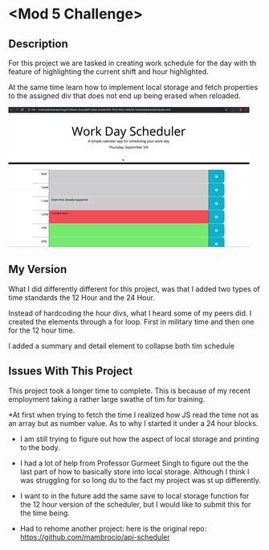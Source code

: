 # <Mod 5 Challenge>

## Description 

For this project we are tasked in creating work schedule for the day with th feature of highlighting the current shift and hour highlighted.

At the same time learn how to implement local storage and fetch properties to the assigned div that does not end up being erased when reloaded.

![Example](Assets/example.gif)

## My Version

What I did differently different for this project, was that I added two types of time standards the 12 Hour and the 24 Hour.

Instead of hardcoding the hour divs, what I heard some of my peers did. I created the elements through a for loop. 
First in military time and then one for the 12 hour time.


I added a summary and detail element to collapse both tim schedule
## Issues With This Project

This project took a longer time to complete. This is because of my recent employment taking a rather large swathe of tim for training.

*At first when trying to fetch the time I realized how JS read the time not as an array but as number value. As to why I started it under a 24 hour blocks.

* I am still trying to figure out how the aspect of local storage and printing to the body.

* I had a lot of help from Professor Gurmeet Singh to figure out the the last part of how to basically store into local storage. Although I think I was struggling for so long du to the fact my project was st up differently.

* I want to in the future add the same save to local storage function for the 12 hour version of the scheduler, but I would like to submit this for the time being. 


* Had to rehome another project: here is the original repo: https://github.com/mambrocio/api-scheduler